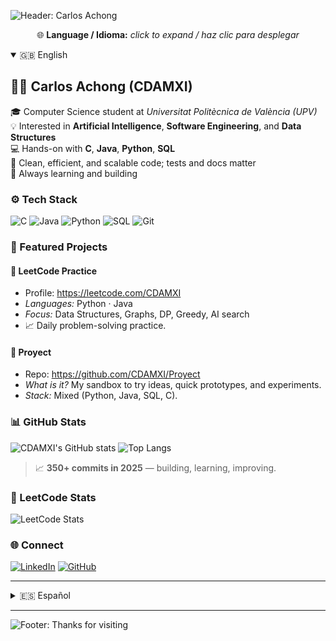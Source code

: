 <!-- Banner -->
![Header: Carlos Achong](https://capsule-render.vercel.app/api?type=waving&color=0:0A2342,50:10316B,100:0E6BA8&height=180&section=header&text=Hi,%20I'm%20Carlos%20👋&fontSize=38&fontColor=ffffff&fontAlignY=40)

<p align="center">
  🌐 <b>Language / Idioma:</b>
  <i>click to expand / haz clic para desplegar</i>
</p>

<!-- ============ ENGLISH ============ -->
<details open>
  <summary>🇬🇧 English</summary>

## 👨‍💻 Carlos Achong (CDAMXI)

🎓 Computer Science student at *Universitat Politècnica de València (UPV)*  
💡 Interested in **Artificial Intelligence**, **Software Engineering**, and **Data Structures**  
💻 Hands-on with **C**, **Java**, **Python**, **SQL**  
🚀 Clean, efficient, and scalable code; tests and docs matter  
🧠 Always learning and building

### ⚙️ Tech Stack
![C](https://img.shields.io/badge/C-0E6BA8?style=for-the-badge&logo=c&logoColor=white)
![Java](https://img.shields.io/badge/Java-10316B?style=for-the-badge&logo=openjdk&logoColor=white)
![Python](https://img.shields.io/badge/Python-0A2342?style=for-the-badge&logo=python&logoColor=white)
![SQL](https://img.shields.io/badge/SQL-4A6FA5?style=for-the-badge&logo=mysql&logoColor=white)
![Git](https://img.shields.io/badge/Git-0E6BA8?style=for-the-badge&logo=git&logoColor=white)

### 📌 Featured Projects
#### 🧩 LeetCode Practice
- Profile: https://leetcode.com/CDAMXI  
- *Languages:* Python · Java  
- *Focus:* Data Structures, Graphs, DP, Greedy, AI search  
- 📈 Daily problem-solving practice.

#### 🚧 Proyect
- Repo: https://github.com/CDAMXI/Proyect  
- *What is it?* My sandbox to try ideas, quick prototypes, and experiments.  
- *Stack:* Mixed (Python, Java, SQL, C).

### 📊 GitHub Stats
![CDAMXI's GitHub stats](https://github-readme-stats.vercel.app/api?username=CDAMXI&show_icons=true&theme=transparent&title_color=0E6BA8&icon_color=0E6BA8&text_color=FFFFFF&hide_border=true)
![Top Langs](https://github-readme-stats.vercel.app/api/top-langs/?username=CDAMXI&layout=compact&theme=transparent&title_color=0E6BA8&text_color=FFFFFF&hide_border=true)

> 📈 <b>350+ commits in 2025</b> — building, learning, improving.

### 🧠 LeetCode Stats
![LeetCode Stats](https://leetcard.jacoblin.cool/CDAMXI?ext=contest&theme=dark&font=Baloo%202)

### 🌐 Connect
[![LinkedIn](https://img.shields.io/badge/LinkedIn-0E76A8?style=for-the-badge&logo=linkedin&logoColor=white)](https://www.linkedin.com/in/carlos-daniel-achong-mart%C3%ADn-840525305/)
[![GitHub](https://img.shields.io/badge/GitHub-0A2342?style=for-the-badge&logo=github&logoColor=white)](https://github.com/CDAMXI)

  </details>

---

<!-- ============ ESPAÑOL ============ -->
<details>
  <summary>🇪🇸 Español</summary>

## 👨‍💻 Carlos Achong (CDAMXI)

🎓 Estudiante de Ingeniería Informática en la *Universitat Politècnica de València (UPV)*  
💡 Interesado en **Inteligencia Artificial**, **Ingeniería del Software** y **Estructuras de Datos**  
💻 Experiencia con **C**, **Java**, **Python** y **SQL**  
🚀 Código limpio, eficiente y escalable; valoro pruebas y documentación  
🧠 Siempre aprendiendo y construyendo

### ⚙️ Stack Tecnológico
![C](https://img.shields.io/badge/C-0E6BA8?style=for-the-badge&logo=c&logoColor=white)
![Java](https://img.shields.io/badge/Java-10316B?style=for-the-badge&logo=openjdk&logoColor=white)
![Python](https://img.shields.io/badge/Python-0A2342?style=for-the-badge&logo=python&logoColor=white)
![SQL](https://img.shields.io/badge/SQL-4A6FA5?style=for-the-badge&logo=mysql&logoColor=white)
![Git](https://img.shields.io/badge/Git-0E6BA8?style=for-the-badge&logo=git&logoColor=white)

### 📌 Proyectos
#### 🧩 LeetCode Practice
- Perfil: https://leetcode.com/CDAMXI  
- *Lenguajes:* Python · Java  
- *Enfoque:* Estructuras de datos, grafos, DP, greedy, búsqueda con heurísticas  
- 📈 Práctica diaria de resolución de problemas.

#### 🚧 Proyect
- Repo: https://github.com/CDAMXI/Proyect  
- *¿Qué es?* Mi sandbox para ideas, prototipos rápidos y experimentos.  
- *Stack:* Varios (Python, Java, SQL, C).

### 📊 Estadísticas de GitHub
![CDAMXI's GitHub stats](https://github-readme-stats.vercel.app/api?username=CDAMXI&show_icons=true&theme=transparent&title_color=0E6BA8&icon_color=0E6BA8&text_color=FFFFFF&hide_border=true)
![Top Langs](https://github-readme-stats.vercel.app/api/top-langs/?username=CDAMXI&layout=compact&theme=transparent&title_color=0E6BA8&text_color=FFFFFF&hide_border=true)

> 📈 <b>350+ commits en 2025</b> — construyendo, aprendiendo, mejorando.

### 🧠 Estadísticas de LeetCode
![LeetCode Stats](https://leetcard.jacoblin.cool/CDAMXI?ext=contest&theme=dark&font=Baloo%202)

### 🌐 Conecta
[![LinkedIn](https://img.shields.io/badge/LinkedIn-0E76A8?style=for-the-badge&logo=linkedin&logoColor=white)](https://www.linkedin.com/in/carlos-daniel-achong-mart%C3%ADn-840525305/)
[![GitHub](https://img.shields.io/badge/GitHub-0A2342?style=for-the-badge&logo=github&logoColor=white)](https://github.com/CDAMXI)

</details>

---

<!-- Footer -->
![Footer: Thanks for visiting](https://capsule-render.vercel.app/api?type=waving&color=0:0E6BA8,50:10316B,100:0A2342&height=120&section=footer)
